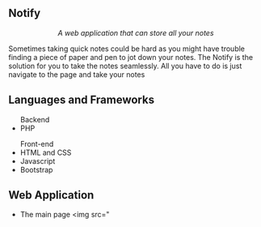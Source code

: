 ## Notify
<p align="center"><i>A web application that can store all your notes</i></p>

<p>Sometimes taking quick notes could be hard as you might have trouble finding a piece of paper and pen to jot down your notes. The Notify is the solution for you to take the notes seamlessly. All you have to do is just navigate to the page and take your notes</p>

## Languages and Frameworks
<ul>Backend
  <li> PHP </li>
  </ul>
  
  <ul> Front-end 
  <li> HTML and CSS </li>
  <li> Javascript </li>
  <li> Bootstrap </li>
  </ul>
  
  ## Web Application
  
  - The main page
  <img src="
